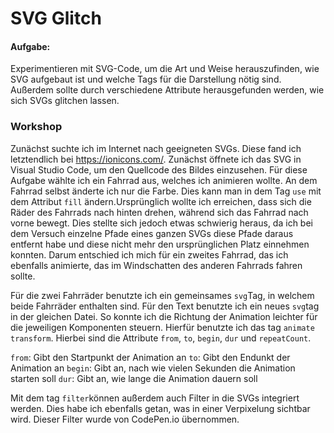 # SVG Glitch

#### Aufgabe:
Experimentieren mit SVG-Code, um die Art und Weise herauszufinden, wie SVG aufgebaut ist und welche Tags für die Darstellung nötig sind. Außerdem sollte durch verschiedene Attribute herausgefunden werden, wie sich SVGs glitchen lassen.

### Workshop

Zunächst suchte ich im Internet nach geeigneten SVGs. Diese fand ich letztendlich bei https://ionicons.com/. Zunächst öffnete ich das SVG in Visual Studio Code, um den Quellcode des Bildes einzusehen. Für diese Aufgabe wählte ich ein Fahrrad aus, welches ich animieren wollte. An dem Fahrrad selbst änderte ich nur die Farbe. Dies kann man in dem Tag `use` mit dem Attribut `fill` ändern.Ursprünglich wollte ich erreichen, dass sich die Räder des Fahrrads nach hinten drehen, während sich das Fahrrad nach vorne bewegt. Dies stellte sich jedoch etwas schwierig heraus, da ich bei dem Versuch einzelne Pfade eines ganzen SVGs diese Pfade daraus entfernt habe und diese nicht mehr den ursprünglichen Platz einnehmen konnten. Darum entschied ich mich für ein zweites Fahrrad, das ich ebenfalls animierte, das im Windschatten des anderen Fahrrads fahren sollte.

Für die zwei Fahrräder benutzte ich ein gemeinsames `svg`Tag, in welchem beide Fahrräder enthalten sind. Für den Text benutzte ich ein neues `svg`tag in der gleichen Datei. So konnte ich die Richtung der Animation leichter für die jeweiligen Komponenten steuern. Hierfür benutzte ich das tag `animate transform`. Hierbei sind die Attribute `from`, `to`, `begin`, `dur` und `repeatCount`.

`from`: Gibt den Startpunkt der Animation an
`to`: Gibt den Endunkt der Animation an
`begin`: Gibt an, nach wie vielen Sekunden die Animation starten soll
`dur`: Gibt an, wie lange die Animation dauern soll

Mit dem tag `filter`können außerdem auch Filter in die SVGs integriert werden. Dies habe ich ebenfalls getan, was in einer Verpixelung sichtbar wird. Dieser Filter wurde von CodePen.io übernommen.
